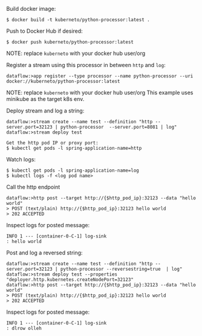Build docker image:

`$ docker build -t kuberneto/python-processor:latest .`

Push to Docker Hub if desired:

`$ docker push kuberneto/python-processor:latest`

NOTE: replace `kuberneto` with your docker hub user/org

Register a stream using this processor in between `http` and `log`:
```
dataflow:>app register --type processor --name python-processor --uri docker://kuberneto/python-processor:latest
```

NOTE: replace `kuberneto` with your docker hub user/org
This example uses minikube as the target k8s env.

Deploy stream and log a string:

```
dataflow:>stream create --name test --definition "http --server.port=32123 | python-processor  --server.port=8081 | log"
dataflow:>stream deploy test 

Get the http pod IP or proxy port:
$ kubectl get pods -l spring-application-name=http
```

Watch logs:
```
$ kubectl get pods -l spring-application-name=log
$ kubectl logs -f <log pod name>
```

Call the http endpoint
```
dataflow:>http post --target http://{$http_pod_ip}:32123 --data "hello world"
> POST (text/plain) http://{$http_pod_ip}:32123 hello world
> 202 ACCEPTED
```

Inspect logs for posted message:
```
INFO 1 --- [container-0-C-1] log-sink                                 : hello world
```

Post and log a reversed string:
```
dataflow:>stream create --name test --definition "http --server.port=32123 | python-processor --reversestring=true  | log"
dataflow:>stream deploy test --properties "deployer.http.kubernetes.createNodePort=32123"
dataflow:>http post --target http://{$http_pod_ip}:32123 --data "hello world"
> POST (text/plain) http://{$http_pod_ip}:32123 hello world
> 202 ACCEPTED
```

Inspect logs for posted message:

```
INFO 1 --- [container-0-C-1] log-sink                                 : dlrow olleh
```